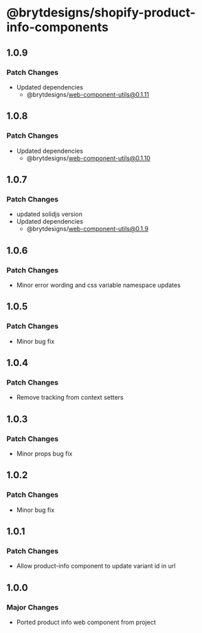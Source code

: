 # @brytdesigns/shopify-product-info-components

## 1.0.9

### Patch Changes

- Updated dependencies
  - @brytdesigns/web-component-utils@0.1.11

## 1.0.8

### Patch Changes

- Updated dependencies
  - @brytdesigns/web-component-utils@0.1.10

## 1.0.7

### Patch Changes

- updated solidjs version
- Updated dependencies
  - @brytdesigns/web-component-utils@0.1.9

## 1.0.6

### Patch Changes

- Minor error wording and css variable namespace updates

## 1.0.5

### Patch Changes

- Minor bug fix

## 1.0.4

### Patch Changes

- Remove tracking from context setters

## 1.0.3

### Patch Changes

- Minor props bug fix

## 1.0.2

### Patch Changes

- Minor bug fix

## 1.0.1

### Patch Changes

- Allow product-info component to update variant id in url

## 1.0.0

### Major Changes

- Ported product info web component from project
